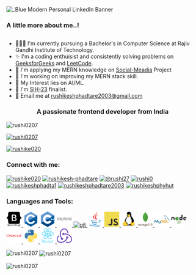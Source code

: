 ![_Blue Modern Personal LinkedIn Banner](https://github.com/Rushi0207/rushikeshphadtare/assets/113949814/f928dec5-1c41-4b85-9c31-e6fc959d6dd3)

### A little more about me..!  
##
* 👨🏻‍🎓 I'm currently pursuing a Bachelor's in Computer Science at Rajiv Gandhi Institute of Technology.
* ✨ I'm a coding enthuisist and consistently solving problems on [GeeksforGeeks](https://auth.geeksforgeeks.org/user/rushikeshphyhut/?utm_source=geeksforgeeks&utm_medium=my_profile&utm_campaign=auth_user) and [LeetCode](https://leetcode.com/rushikeshphadtare2003/).
* 🌱 I'm applying my MERN knowledge on [Social-Meadia](https://github.com/Rushi0207/Social-Meadia.git) Project
* 🌱 I'm working on improving my MERN stack skill.
* 🔭 My Interest lies on AI/ML.
* 🌟 I'm [SIH-23](https://www.linkedin.com/in/rushikesh-phadtare-76b314248/) finalist.
* 📧 Email me at rushikeshphadtare2003@gmail.com


<h3 align="center">A passionate frontend developer from India</h3>

<p align="left"> <img src="https://komarev.com/ghpvc/?username=rushi0207&label=Profile%20views&color=0e75b6&style=flat" alt="rushi0207" /> </p>

<p align="left"> <a href="https://github.com/ryo-ma/github-profile-trophy"><img src="https://github-profile-trophy.vercel.app/?username=rushi0207" alt="rushi0207" /></a> </p>

<p align="left"> <a href="https://twitter.com/rushike020" target="blank"><img src="https://img.shields.io/twitter/follow/rushike020?logo=twitter&style=for-the-badge" alt="rushike020" /></a> </p>

<h3 align="left">Connect with me:</h3>
<p align="left">
<a href="https://twitter.com/rushike020" target="blank"><img align="center" src="https://raw.githubusercontent.com/rahuldkjain/github-profile-readme-generator/master/src/images/icons/Social/twitter.svg" alt="rushike020" height="30" width="40" /></a>
<a href="https://linkedin.com/in/rushikesh-phadtare" target="blank"><img align="center" src="https://raw.githubusercontent.com/rahuldkjain/github-profile-readme-generator/master/src/images/icons/Social/linked-in-alt.svg" alt="rushikesh-phadtare" height="30" width="40" /></a>
<a href="https://hashnode.com/@rushi27" target="blank"><img align="center" src="https://raw.githubusercontent.com/rahuldkjain/github-profile-readme-generator/master/src/images/icons/Social/hashnode.svg" alt="@rushi27" height="30" width="40" /></a>
<a href="https://www.codechef.com/users/rushi0" target="blank"><img align="center" src="https://cdn.jsdelivr.net/npm/simple-icons@3.1.0/icons/codechef.svg" alt="rushi0" height="30" width="40" /></a>
<a href="https://www.hackerrank.com/rushikeshphadta1" target="blank"><img align="center" src="https://raw.githubusercontent.com/rahuldkjain/github-profile-readme-generator/master/src/images/icons/Social/hackerrank.svg" alt="rushikeshphadta1" height="30" width="40" /></a>
<a href="https://www.leetcode.com/rushikeshphadtare2003" target="blank"><img align="center" src="https://raw.githubusercontent.com/rahuldkjain/github-profile-readme-generator/master/src/images/icons/Social/leet-code.svg" alt="rushikeshphadtare2003" height="30" width="40" /></a>
<a href="https://auth.geeksforgeeks.org/user/rushikeshphyhut" target="blank"><img align="center" src="https://raw.githubusercontent.com/rahuldkjain/github-profile-readme-generator/master/src/images/icons/Social/geeks-for-geeks.svg" alt="rushikeshphyhut" height="30" width="40" /></a>
</p>

<h3 align="left">Languages and Tools:</h3>
<p align="left"> <a href="https://getbootstrap.com" target="_blank" rel="noreferrer"> <img src="https://raw.githubusercontent.com/devicons/devicon/master/icons/bootstrap/bootstrap-plain-wordmark.svg" alt="bootstrap" width="40" height="40"/> </a> <a href="https://www.cprogramming.com/" target="_blank" rel="noreferrer"> <img src="https://raw.githubusercontent.com/devicons/devicon/master/icons/c/c-original.svg" alt="c" width="40" height="40"/> </a> <a href="https://www.w3schools.com/cpp/" target="_blank" rel="noreferrer"> <img src="https://raw.githubusercontent.com/devicons/devicon/master/icons/cplusplus/cplusplus-original.svg" alt="cplusplus" width="40" height="40"/> </a> <a href="https://expressjs.com" target="_blank" rel="noreferrer"> <img src="https://raw.githubusercontent.com/devicons/devicon/master/icons/express/express-original-wordmark.svg" alt="express" width="40" height="40"/> </a> <a href="https://git-scm.com/" target="_blank" rel="noreferrer"> <img src="https://www.vectorlogo.zone/logos/git-scm/git-scm-icon.svg" alt="git" width="40" height="40"/> </a> <a href="https://www.java.com" target="_blank" rel="noreferrer"> <img src="https://raw.githubusercontent.com/devicons/devicon/master/icons/java/java-original.svg" alt="java" width="40" height="40"/> </a> <a href="https://developer.mozilla.org/en-US/docs/Web/JavaScript" target="_blank" rel="noreferrer"> <img src="https://raw.githubusercontent.com/devicons/devicon/master/icons/javascript/javascript-original.svg" alt="javascript" width="40" height="40"/> </a> <a href="https://www.linux.org/" target="_blank" rel="noreferrer"> <img src="https://raw.githubusercontent.com/devicons/devicon/master/icons/linux/linux-original.svg" alt="linux" width="40" height="40"/> </a> <a href="https://www.mongodb.com/" target="_blank" rel="noreferrer"> <img src="https://raw.githubusercontent.com/devicons/devicon/master/icons/mongodb/mongodb-original-wordmark.svg" alt="mongodb" width="40" height="40"/> </a> <a href="https://www.mysql.com/" target="_blank" rel="noreferrer"> <img src="https://raw.githubusercontent.com/devicons/devicon/master/icons/mysql/mysql-original-wordmark.svg" alt="mysql" width="40" height="40"/> </a> <a href="https://nodejs.org" target="_blank" rel="noreferrer"> <img src="https://raw.githubusercontent.com/devicons/devicon/master/icons/nodejs/nodejs-original-wordmark.svg" alt="nodejs" width="40" height="40"/> </a> <a href="https://www.oracle.com/" target="_blank" rel="noreferrer"> <img src="https://raw.githubusercontent.com/devicons/devicon/master/icons/oracle/oracle-original.svg" alt="oracle" width="40" height="40"/> </a> <a href="https://www.python.org" target="_blank" rel="noreferrer"> <img src="https://raw.githubusercontent.com/devicons/devicon/master/icons/python/python-original.svg" alt="python" width="40" height="40"/> </a> <a href="https://reactjs.org/" target="_blank" rel="noreferrer"> <img src="https://raw.githubusercontent.com/devicons/devicon/master/icons/react/react-original-wordmark.svg" alt="react" width="40" height="40"/> </a> <a href="https://redux.js.org" target="_blank" rel="noreferrer"> <img src="https://raw.githubusercontent.com/devicons/devicon/master/icons/redux/redux-original.svg" alt="redux" width="40" height="40"/> </a> </p>

<p><img align="left" src="https://github-readme-stats.vercel.app/api/top-langs?username=rushi0207&show_icons=true&locale=en&layout=compact" alt="rushi0207" /></p>

<p>&nbsp;<img align="center" src="https://github-readme-stats.vercel.app/api?username=rushi0207&show_icons=true&locale=en" alt="rushi0207" /></p>

<p><img align="center" src="https://github-readme-streak-stats.herokuapp.com/?user=rushi0207&" alt="rushi0207" /></p>
